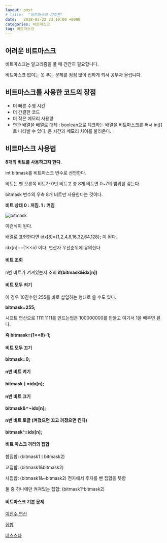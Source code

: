 ```yaml
---
layout: post
# title:  "비트마스크 기초편"
date:   2018-03-22 23:10:00 +0900
categories: 비트마스크
tag: 비트마스크
---
```


## 어려운 비트마스크

비트마스크는 알고리즘을 풀 때 간간히 필요합니다.

비트마스크 없이는 못 푸는 문제를 점점 많이 접하게 되서 공부차 올립니다.

## 비트마스크를 사용한 코드의 장점

- 더 빠른 수행 시간
- 더 간결한 코드
- 더 작은 메모리 사용량
- 연관 배열을 배열로 대체 : boolean으로 체크하는 배열을 비트마스크를 써서 int[]로 나타낼 수 있다. 큰 시간과 메모리 차이를 불러온다.

## 비트마스크 사용법

**8개의 비트를 사용하고자 한다.**

int bitmask를 비트마스크 변수로 선언한다.

비트는 맨 오른쪽 비트가 0번 비트고 총 8개 비트면 0~7의 범위를 갖는다.

bitmask 변수의 우측 8개 비트만 사용한다는 것이다.

**비트 상태 0 : 꺼짐. 1 : 켜짐**

![bitmask](https://quarl894.github.io/assets/posts/20180322/bitmask.png)

이런식이 된다.

배열로 표현한다면 idx[8]={1,2,4,8,16,32,64,128}; 이 된다.

idx[n]==(1<<n) 이다. 연산자 우선순위에 유의한다

#### 비트 조회

n번 비트가 켜져있는지 조회 **if(bitmask&idx[n])**

#### 비트 모두 켜기

이 경우 10진수인 255를 바로 삽입하는 형태로 쓸 수도 있다.

**bitmask=255;**

시프트 연산으로 1111 1111를 만드는법은 100000000를 만들고 여기서 1을 빼주면 된다.

**즉 bitmask=(1<<8)-1;**

#### 비트 모두 끄기

**bitmask=0;**

#### n번 비트 켜기

**bitmaskㅣ=idx[n];**

#### n번 비트 끄기

**bitmask&=~idx[n];**

#### n번 비트 토글 (켜졌으면 끄고 꺼졌으면 킨다)

**bitmask^=idx[n];**

#### 비트 마스크 끼리의 집합

합집합: (bitmask1ㅣbitmask2)

교집합: (bitmask1&bitmask2)

차집합: (bitmask1&~bitmask2)    전자에서 후자를 뺀 집합을 뜻함

둘 중 하나에만 켜져있는 집합: (bitmask1^bitmask2)

#### 비트마스크 기본 문제

[이진수 연산](https://www.acmicpc.net/problem/12813)

[집합](https://www.acmicpc.net/problem/11723)

[데스스타](https://www.acmicpc.net/problem/11811)

[jekyll-gh]:   https://github.com/quarl894